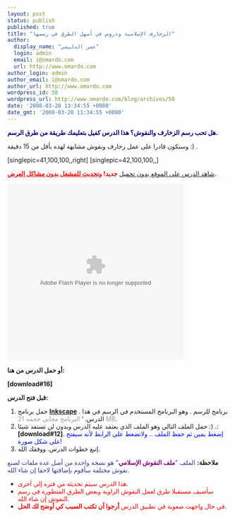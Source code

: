 ```yaml
---
layout: post
status: publish
published: true
title: "الزخارف الإسلامية ودروس في أسهل الطرق في رسمها"
author:
  display_name: "عمر الدليمي"
  login: admin
  email: i@omardo.com
  url: http://www.omardo.com
author_login: admin
author_email: i@omardo.com
author_url: http://www.omardo.com
wordpress_id: 50
wordpress_url: http://www.omardo.com/blog/archives/50
date: '2008-03-20 13:34:55 +0000'
date_gmt: '2008-03-20 11:34:55 +0000'
---
```

<p><span style="color: #000080;"><strong>هل تحب رسم الزخارف والنقوش؟ هذا الدرس كفيل بتعليمك طريقة من طرق الرسم.</strong></span></p>
<p>وستكون قادرا على عمل زخارف ونقوش مشابهة لهذه بأقل من 15 دقيقة :) .</p>
<p>[singlepic=41,100,100,,right] [singlepic=42,100,100,,]</p>
<p><span style="text-decoration: underline;">شاهد الدرس على الموقع بدون تحميل</span> <strong><span style="color: #ff0000;">جديد! <span style="text-decoration: underline;"> وتحديث للمشغل بدون مشاكل العرض</span>.</span></strong><br />
<!--more--></p>
<p><object classid="clsid:d27cdb6e-ae6d-11cf-96b8-444553540000" width="400" height="400" codebase="http://download.macromedia.com/pub/shockwave/cabs/flash/swflash.cab#version=6,0,40,0"><param name="src" value="http://www.omardo.com/blog/wp-content/uploads/tutorial/islamic-art/IslamicArt_demo_skin.swf" /><embed type="application/x-shockwave-flash" width="400" height="400" src="http://www.omardo.com/blog/wp-content/uploads/tutorial/islamic-art/IslamicArt_demo_skin.swf"></embed></object><strong></strong></p>
<p><strong>أو حمل الدرس من هنا:</strong></p>
<p><strong>[download#16]</strong></p>
<p><strong>قبل فتح الدرس:</strong></p>
<ol>
<li>حمل برنامج <strong><a href="http://downloads.sourceforge.net/inkscape/Inkscape-0.45.1-1.win32.exe">Inkscape</a></strong> . برنامج للرسم . وهو البرنامج المستخدم في الرسم في هذا الدرس. ‘ <span style="color: #999999;">البرنامج مجاني حجمه 21  MB</span>.</li>
<li>حمل الملف التالي وهو الملف الذي يعتمد عليه الدرس وبدون لن تستفد شيئا :) .: <strong>[download#12]</strong>. <span style="color: #0000ff;"> إضغط يمين ثم حفظ الملف .. ولاتضغط على الرابط لأنه سيفتح على شكل صورة!</span></li>
<li>إتبع خطوات الدرس. ووفقك الله.</li>
</ol>
<p><strong>ملاحظة:</strong> <span style="color: #333399;">الملف "<strong><span style="color: #800080;">ملف النقوش الإسلامي</span></strong>" هو نسخة واحدة من أصل عدة ملفات لصنع نقوش مختلفة سأقوم بإضافتها لاحقا إن شاء الله.</span></p>
<ul>
<li><span style="color: #ff0000;"> هذا الدرس سيتم تحديثة من فتره إلى أخرى.</span></li>
<li><span style="color: #ff0000;">سأضيف مستقبلا طرق لعمل النقوش الزاوية وبعض الطرق المتطورة في رسم النقوش إن شاء الله.</span></li>
<li><span style="color: #ff0000;">في حال واجهت صعوبة في تطبيق الدرس <strong>أرجوا أن تكتب السبب كي أوضح لك الحل</strong>.<br />
</span></li>
</ul>
